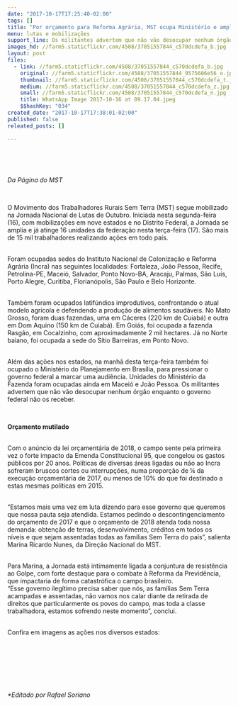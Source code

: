 ```yaml
---
date: "2017-10-17T17:25:40-02:00"
tags: []
title: "Por orçamento para Reforma Agrária, MST ocupa Ministério e amplia jornada para 16 estados"
menu: lutas e mobilizações
support_line: Os militantes advertem que não vão desocupar nenhum órgão enquanto o governo federal não os receber.
images_hd: //farm5.staticflickr.com/4508/37051557844_c570dcdefa_b.jpg
layout: post
files:
  - link: //farm5.staticflickr.com/4508/37051557844_c570dcdefa_b.jpg
    original: //farm5.staticflickr.com/4508/37051557844_9575606e56_o.jpg
    thumbnail: //farm5.staticflickr.com/4508/37051557844_c570dcdefa_t.jpg
    medium: //farm5.staticflickr.com/4508/37051557844_c570dcdefa_z.jpg
    small: //farm5.staticflickr.com/4508/37051557844_c570dcdefa_n.jpg
    title: WhatsApp Image 2017-10-16 at 09.17.04.jpeg
    $$hashKey: "034"
created_date: "2017-10-17T17:38:01-02:00"
published: false
releated_posts: []

---
```

<p>&nbsp;</p>

<p>&nbsp;</p>

<p><em>Da P&aacute;gina do MST</em></p>

<p>&nbsp;</p>

<p>O Movimento dos Trabalhadores Rurais Sem Terra (MST) segue mobilizado na Jornada Nacional de Lutas de Outubro. Iniciada nesta segunda-feira (16), com mobiliza&ccedil;&otilde;es em nove estados e no Distrito Federal, a Jornada se amplia e j&aacute; atinge 16 unidades da federa&ccedil;&atilde;o nesta ter&ccedil;a-feira (17). S&atilde;o mais de 15 mil trabalhadores realizando a&ccedil;&otilde;es em todo pa&iacute;s.</p>

<p><br />
Foram ocupadas sedes do Instituto Nacional de Coloniza&ccedil;&atilde;o e Reforma Agr&aacute;ria (Incra) nas seguintes localidades: Fortaleza, Jo&atilde;o Pessoa, Recife, Petrolina-PE, Macei&oacute;, Salvador, Ponto Novo-BA, Aracaju, Palmas, S&atilde;o Lu&iacute;s, Porto Alegre, Curitiba, Florian&oacute;polis, S&atilde;o Paulo e Belo Horizonte.</p>

<p><br />
Tamb&eacute;m foram ocupados latif&uacute;ndios improdutivos, confrontando o atual modelo agr&iacute;cola e defendendo a produ&ccedil;&atilde;o de alimentos saud&aacute;veis. No Mato Grosso, foram duas fazendas, uma em C&aacute;ceres (220 km de Cuiab&aacute;) e outra em Dom Aquino (150 km de Cuiab&aacute;). Em Goi&aacute;s, foi ocupada a fazenda Rasg&atilde;o, em Cocalzinho, com aproximadamente 2 mil hectares. J&aacute; no Norte baiano, foi ocupada a sede do S&iacute;tio Barreiras, em Ponto Novo.</p>

<p><br />
Al&eacute;m das a&ccedil;&otilde;es nos estados, na manh&atilde; desta ter&ccedil;a-feira tamb&eacute;m foi ocupado o Minist&eacute;rio do Planejamento em Bras&iacute;lia, para pressionar o governo federal a marcar uma audi&ecirc;ncia. Unidades do Minist&eacute;rio da Fazenda foram ocupadas ainda em Macei&oacute; e Jo&atilde;o Pessoa. Os militantes advertem que n&atilde;o v&atilde;o desocupar nenhum &oacute;rg&atilde;o enquanto o governo federal n&atilde;o os receber.</p>

<p>&nbsp;</p>

<p><strong>Or&ccedil;amento mutilado</strong></p>

<p><br />
Com o an&uacute;ncio da lei or&ccedil;ament&aacute;ria de 2018, o campo sente pela primeira vez o forte impacto da Emenda Constitucional 95, que congelou os gastos p&uacute;blicos por 20 anos. Pol&iacute;ticas de diversas &aacute;reas ligadas ou n&atilde;o ao Incra sofreram bruscos cortes ou interrup&ccedil;&otilde;es, numa propor&ccedil;&atilde;o de &frac14; da execu&ccedil;&atilde;o or&ccedil;ament&aacute;ria de 2017, ou menos de 10% do que foi destinado a estas mesmas pol&iacute;ticas em 2015.</p>

<p><br />
&ldquo;Estamos mais uma vez em luta dizendo para esse governo que queremos que nossa pauta seja atendida. Estamos pedindo o descontingenciamento do or&ccedil;amento de 2017 e que o or&ccedil;amento de 2018 atenda toda nossa demanda: obten&ccedil;&atilde;o de terras, desenvolvimento, cr&eacute;ditos em todos os n&iacute;veis e que sejam assentadas todas as fam&iacute;lias Sem Terra do pa&iacute;s&rdquo;, salienta Marina Ricardo Nunes, da Dire&ccedil;&atilde;o Nacional do MST.</p>

<p><br />
Para Marina, a Jornada est&aacute; intimamente ligada a conjuntura de resist&ecirc;ncia ao Golpe, com forte destaque para o combate &agrave; Reforma da Previd&ecirc;ncia, que impactaria de forma catastr&oacute;fica o campo brasileiro.<br />
&ldquo;Esse governo ileg&iacute;timo precisa saber que n&oacute;s, as fam&iacute;lias Sem Terra acampadas e assentadas, n&atilde;o vamos nos calar diante da retirada de direitos que particularmente os povos do campo, mas toda a classe trabalhadora, estamos sofrendo neste momento&rdquo;, conclui.</p>

<p><br />
Confira em imagens as a&ccedil;&otilde;es nos diversos estados:</p>

<p><br />
&nbsp;</p>

<p>&nbsp;</p>

<p>&nbsp;</p>

<p><em>*Editado por Rafael Soriano</em></p>

